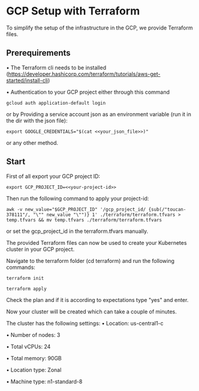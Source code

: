 # GCP Setup with Terraform

To simplify the setup of the infrastructure in the GCP, we provide Terraform files.
## Prerequirements
•	The Terraform cli needs to be installed (https://developer.hashicorp.com/terraform/tutorials/aws-get-started/install-cli)

•	Authentication to your GCP project either through this command  
```shell
gcloud auth application-default login
``` 
or by Providing a service account json as an environment variable (run it in the dir with the json file):
```shell
export GOOGLE_CREDENTIALS="$(cat <<your_json_file>>)"
``` 
or any other method.

## Start

First of all export your GCP project ID:
```shell
export GCP_PROJECT_ID=<<your-project-id>>
```
Then run the following command to apply your project-id:
```shell
awk -v new_value="$GCP_PROJECT_ID" '/gcp_project_id/ {sub(/"toucan-378111"/, "\"" new_value "\"")} 1' ./terraform/terraform.tfvars > temp.tfvars && mv temp.tfvars ./terraform/terraform.tfvars
```
or set the gcp_project_id in the terraform.tfvars manually.

[//]: # (Now remove the project specific terraform backend:)

[//]: # (```shell)

[//]: # (awk '/^ *cloud {/,/^ *} *$/ { if &#40;NR <= FNR + 6&#41; next } 1' terraform/main.tf > temp && mv temp terraform/main.tf)

[//]: # (```)

The provided Terraform files can now be used to create your Kubernetes cluster in your GCP project.

Navigate to the terraform folder (cd terraform) and run the following commands:
```shell
terraform init
```
```shell
terraform apply
```
Check the plan and if it is according to expectations type "yes" and enter.

Now your cluster will be created which can take a couple of minutes.

The cluster has the following settings:
•	Location: us-central1-c

•	Number of nodes: 3

•	Total vCPUs: 24

•	Total memory: 90GB


•	Location type: Zonal

•	Machine type: n1-standard-8
